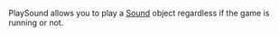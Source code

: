 PlaySound allows you to play a [Sound](https://developer.roblox.com/en-us/api-reference/class/Sound) object regardless if the game is running or not.
